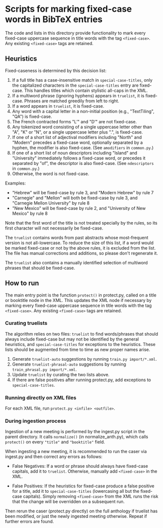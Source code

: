 # Scripts for marking fixed-case words in BibTeX entries

The code and lists in this directory provide functionality to mark
every fixed-case uppercase sequence in title words with the tag `<fixed-case>`.
Any existing `<fixed-case>` tags are retained.


## Heuristics

Fixed-caseness is determined by this decision list:

1. If a full title has a case-insensitive match in `special-case-titles`, only
   the capitalized characters in the `special-case-titles` entry are fixed-case.
   This handles titles which contain stylistic all-caps in the XML.
2. If a multiword phrase (ignoring hyphens) appears in `truelist`,
   it is fixed-case. Phrases are matched greedily from left to right.
3. If a word appears in `truelist`, it is fixed-case.
4. Any word with a capital letter in a non-initial position (e.g.,
   "TextTiling", "QA") is fixed-case.
5. The French contracted forms "L’" and "D’" are not fixed-case.
6. Any tokenized word consisting of a single uppercase letter other than "A", "K" or "N",
   or a single uppercase letter plus ".", is fixed-case.
7. If one of a short list of adjectival modifiers including "North" and "Modern"
   precedes a fixed-case word, optionally separated by a hyphen,
   the modifier is also fixed-case. (See `amodifiers` in `common.py`.)
8. If one of a short list of noun descriptors including "Island" and "University"
   immediately follows a fixed-case word, or precedes it separated by "of",
   the descriptor is also fixed-case. (See `ndescriptors` in `common.py`.)
9. Otherwise, the word is not fixed-case.

Examples:

   - "Hebrew" will be fixed-case by rule 3, and "Modern Hebrew" by rule 7
   - "Carnegie" and "Mellon" will both be fixed-case by rule 3, and
     "Carnegie Mellon University" by rule 8
   - "New Mexico" will be fixed-case by rule 2, and "University of New Mexico"
     by rule 8

Note that the first word of the title is not treated specially by the rules,
so its first character will not necessarily be fixed-case.

The `truelist` contains words from past abstracts whose most-frequent
version is not all-lowercase. To reduce the size of this list, if a
word would be marked fixed-case or not by the above rules, it is
excluded from the list. The file has manual corrections and additions,
so please don't regenerate it.

The `truelist` also contains a manually identified selection of
multiword phrases that should be fixed-case.


## How to run

The main entry point is the function `protect()` in protect.py,
called on a title or booktitle node in the XML.
This updates the XML node if necessary by marking
every fixed-case uppercase sequence in title words with the tag `<fixed-case>`.
Any existing `<fixed-case>` tags are retained.

### Curating truelists

The algorithm relies on two files: `truelist` to find words/phrases
that should always include fixed-case but may not be identified by the general heuristics,
and `special-case-titles` for exceptions to the heuristics.
These lists should be augmented from time to time as new proper names arise.

1. Generate `truelist-auto` suggestions by running `train.py import/*.xml`.
2. Generate `truelist-phrasal-auto` suggestions by running `train_phrasal.py import/*.xml`.
3. Update `truelist` by curating the two lists above.
4. If there are false positives after running protect.py, add exceptions to `special-case-titles`.

### Running directly on XML files

For each XML file, run `protect.py <infile> <outfile>`.

### During ingestion process

Ingestion of a new meeting is performed by the ingest.py script in the parent directory.
It calls `normalize()` (in normalize_anth.py), which calls `protect()`
on every `"title"` and `"booktitle"` field.

When ingesting a new meeting, it is recommended to run the caser via ingest.py and then
correct any errors as follows:

* False Negatives: If a word or phrase should always have fixed-case capitals,
  add it to `truelist`. Otherwise, manually add `<fixed-case>` in the XML.

* False Positives: If the heuristics for fixed-case produce a false positive for a title,
  add it to `special-case-titles` (lowercasing all but the fixed-case capitals).
  Simply removing `<fixed-case>` from the XML runs the risk that the change
  will be overridden on a subsequent run.

Then rerun the caser (protect.py directly) on the full anthology if truelist has been modified,
or just the newly ingested meeting otherwise. Repeat if further errors are found.
